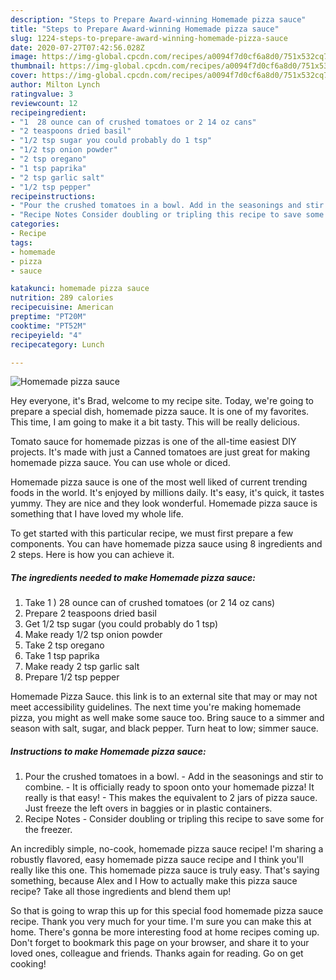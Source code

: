 ```yaml
---
description: "Steps to Prepare Award-winning Homemade pizza sauce"
title: "Steps to Prepare Award-winning Homemade pizza sauce"
slug: 1224-steps-to-prepare-award-winning-homemade-pizza-sauce
date: 2020-07-27T07:42:56.028Z
image: https://img-global.cpcdn.com/recipes/a0094f7d0cf6a8d0/751x532cq70/homemade-pizza-sauce-recipe-main-photo.jpg
thumbnail: https://img-global.cpcdn.com/recipes/a0094f7d0cf6a8d0/751x532cq70/homemade-pizza-sauce-recipe-main-photo.jpg
cover: https://img-global.cpcdn.com/recipes/a0094f7d0cf6a8d0/751x532cq70/homemade-pizza-sauce-recipe-main-photo.jpg
author: Milton Lynch
ratingvalue: 3
reviewcount: 12
recipeingredient:
- "1  28 ounce can of crushed tomatoes or 2 14 oz cans"
- "2 teaspoons dried basil"
- "1/2 tsp sugar you could probably do 1 tsp"
- "1/2 tsp onion powder"
- "2 tsp oregano"
- "1 tsp paprika"
- "2 tsp garlic salt"
- "1/2 tsp pepper"
recipeinstructions:
- "Pour the crushed tomatoes in a bowl. Add in the seasonings and stir to combine. It is officially ready to spoon onto your homemade pizza! It really is that easy! This makes the equivalent to 2 jars of pizza sauce. Just freeze the left overs in baggies or in plastic containers."
- "Recipe Notes Consider doubling or tripling this recipe to save some for the freezer."
categories:
- Recipe
tags:
- homemade
- pizza
- sauce

katakunci: homemade pizza sauce 
nutrition: 289 calories
recipecuisine: American
preptime: "PT20M"
cooktime: "PT52M"
recipeyield: "4"
recipecategory: Lunch

---
```



![Homemade pizza sauce](https://img-global.cpcdn.com/recipes/a0094f7d0cf6a8d0/751x532cq70/homemade-pizza-sauce-recipe-main-photo.jpg)

Hey everyone, it's Brad, welcome to my recipe site. Today, we're going to prepare a special dish, homemade pizza sauce. It is one of my favorites. This time, I am going to make it a bit tasty. This will be really delicious.

Tomato sauce for homemade pizzas is one of the all-time easiest DIY projects. It&#39;s made with just a Canned tomatoes are just great for making homemade pizza sauce. You can use whole or diced.

Homemade pizza sauce is one of the most well liked of current trending foods in the world. It's enjoyed by millions daily. It's easy, it's quick, it tastes yummy. They are nice and they look wonderful. Homemade pizza sauce is something that I have loved my whole life.


To get started with this particular recipe, we must first prepare a few components. You can have homemade pizza sauce using 8 ingredients and 2 steps. Here is how you can achieve it.

<!--inarticleads1-->

##### The ingredients needed to make Homemade pizza sauce:

1. Take 1 ) 28 ounce can of crushed tomatoes (or 2 14 oz cans)
1. Prepare 2 teaspoons dried basil
1. Get 1/2 tsp sugar (you could probably do 1 tsp)
1. Make ready 1/2 tsp onion powder
1. Take 2 tsp oregano
1. Take 1 tsp paprika
1. Make ready 2 tsp garlic salt
1. Prepare 1/2 tsp pepper


Homemade Pizza Sauce. this link is to an external site that may or may not meet accessibility guidelines. The next time you&#39;re making homemade pizza, you might as well make some sauce too. Bring sauce to a simmer and season with salt, sugar, and black pepper. Turn heat to low; simmer sauce. 

<!--inarticleads2-->

##### Instructions to make Homemade pizza sauce:

1. Pour the crushed tomatoes in a bowl. - Add in the seasonings and stir to combine. - It is officially ready to spoon onto your homemade pizza! It really is that easy! - This makes the equivalent to 2 jars of pizza sauce. Just freeze the left overs in baggies or in plastic containers.
1. Recipe Notes - Consider doubling or tripling this recipe to save some for the freezer.


An incredibly simple, no-cook, homemade pizza sauce recipe! I&#39;m sharing a robustly flavored, easy homemade pizza sauce recipe and I think you&#39;ll really like this one. This homemade pizza sauce is truly easy. That&#39;s saying something, because Alex and I How to actually make this pizza sauce recipe? Take all those ingredients and blend them up! 

So that is going to wrap this up for this special food homemade pizza sauce recipe. Thank you very much for your time. I'm sure you can make this at home. There's gonna be more interesting food at home recipes coming up. Don't forget to bookmark this page on your browser, and share it to your loved ones, colleague and friends. Thanks again for reading. Go on get cooking!

